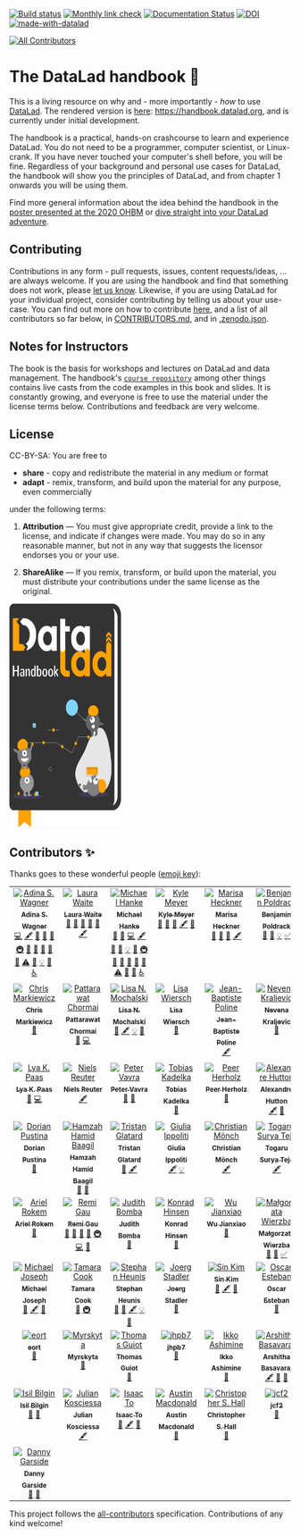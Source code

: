 [![Build status](https://ci.appveyor.com/api/projects/status/v8o167109n3irf5c/branch/main?svg=true)](https://ci.appveyor.com/project/mih/book/branch/main)
[![Monthly link check](https://github.com/datalad-handbook/book/actions/workflows/linkcheck.yml/badge.svg)](https://github.com/datalad-handbook/book/actions/workflows/linkcheck.yml)
[![Documentation Status](https://readthedocs.org/projects/datalad-handbook/badge/?version=latest)](http://handbook.datalad.org/en/latest/?badge=latest)
[![DOI](https://zenodo.org/badge/DOI/10.5281/zenodo.3608611.svg)](https://doi.org/10.5281/zenodo.3608611)
[![made-with-datalad](https://www.datalad.org/badges/made_with.svg)](https://datalad.org)
<!-- ALL-CONTRIBUTORS-BADGE:START - Do not remove or modify this section -->
[![All Contributors](https://img.shields.io/badge/all_contributors-57-orange.svg?style=flat-square)](#contributors-)
<!-- ALL-CONTRIBUTORS-BADGE:END --> 

# The DataLad handbook :orange_book:

This is a living resource on why and - more importantly - *how* to use [DataLad](https://www.datalad.org).
The rendered version is [here](https://handbook.datalad.org): https://handbook.datalad.org, and is currently
under initial development.

The handbook is a practical, hands-on crashcourse to learn and experience DataLad.
You do not need to be a programmer, computer scientist, or Linux-crank. If you have never touched your computer's shell before, you will be fine. Regardless of your background and personal use cases for DataLad, the handbook will show you the principles of DataLad, and from chapter 1 onwards you will be using them.

Find more general information about the idea behind the handbook in the [poster presented at the 2020 OHBM](artwork/OHBM_2020.pdf) or [dive straight into your DataLad adventure](https://handbook.datalad.org).

## Contributing

Contributions in any form - pull requests, issues, content requests/ideas, ... are always welcome.
If you are using the handbook and find that something does not work,
please [let us know](https://github.com/datalad-handbook/book/issues/new).
Likewise, if you are using DataLad for your individual project, consider contributing by telling us about your use-case.
You can find out more on how to contribute [here](https://handbook.datalad.org/en/latest/contributing.html),
and a list of all contributors so far below, in [CONTRIBUTORS.md](CONTRIBUTORS.md), and in [.zenodo.json](.zenodo.json).

## Notes for Instructors

The book is the basis for workshops and lectures on DataLad and data management.
The handbook's [``course repository``](https://github.com/datalad-handbook/course)
among other things contains live casts from the code examples in this book and
slides. It is constantly growing, and everyone is free to use the material under
the license terms below. Contributions and feedback are very welcome.

## License

CC-BY-SA: You are free to

- **share** - copy and redistribute the material in any medium or format
- **adapt** - remix, transform, and build upon the material for any purpose, even commercially

under the following terms:

1) **Attribution** — You must give appropriate credit, provide a link to the license, and indicate
 if changes were made. You may do so in any reasonable manner, but not in any way that suggests
 the licensor endorses you or your use.

2) **ShareAlike** — If you remix, transform, or build upon the material, you must distribute your
 contributions under the same license as the original.

<img src="https://raw.githubusercontent.com/datalad-handbook/book/main/artwork/logo.svg?sanitize=true" width="200" height="400">

## Contributors ✨

Thanks goes to these wonderful people ([emoji key](https://allcontributors.org/docs/en/emoji-key)):

<!-- ALL-CONTRIBUTORS-LIST:START - Do not remove or modify this section -->
<!-- prettier-ignore-start -->
<!-- markdownlint-disable -->
<table>
  <tbody>
    <tr>
      <td align="center" valign="top" width="14.28%"><a href="https://www.researchgate.net/profile/Adina_Wagner"><img src="https://avatars1.githubusercontent.com/u/29738718?v=4?s=100" width="100px;" alt="Adina S. Wagner"/><br /><sub><b>Adina S. Wagner</b></sub></a><br /><a href="https://github.com/datalad-handbook/book/commits?author=adswa" title="Code">💻</a> <a href="#content-adswa" title="Content">🖋</a> <a href="https://github.com/datalad-handbook/book/commits?author=adswa" title="Documentation">📖</a> <a href="#design-adswa" title="Design">🎨</a> <a href="#ideas-adswa" title="Ideas, Planning, & Feedback">🤔</a> <a href="#infra-adswa" title="Infrastructure (Hosting, Build-Tools, etc)">🚇</a> <a href="#maintenance-adswa" title="Maintenance">🚧</a> <a href="#projectManagement-adswa" title="Project Management">📆</a> <a href="https://github.com/datalad-handbook/book/pulls?q=is%3Apr+reviewed-by%3Aadswa" title="Reviewed Pull Requests">👀</a> <a href="#userTesting-adswa" title="User Testing">📓</a> <a href="#talk-adswa" title="Talks">📢</a> <a href="https://github.com/datalad-handbook/book/commits?author=adswa" title="Tests">⚠️</a> <a href="https://github.com/datalad-handbook/book/issues?q=author%3Aadswa" title="Bug reports">🐛</a> <a href="#example-adswa" title="Examples">💡</a> <a href="#question-adswa" title="Answering Questions">💬</a> <a href="#a11y-adswa" title="Accessibility">️️️️♿️</a></td>
      <td align="center" valign="top" width="14.28%"><a href="https://github.com/loj"><img src="https://avatars2.githubusercontent.com/u/15157717?v=4?s=100" width="100px;" alt="Laura Waite"/><br /><sub><b>Laura Waite</b></sub></a><br /><a href="#ideas-loj" title="Ideas, Planning, & Feedback">🤔</a> <a href="#maintenance-loj" title="Maintenance">🚧</a> <a href="https://github.com/datalad-handbook/book/pulls?q=is%3Apr+reviewed-by%3Aloj" title="Reviewed Pull Requests">👀</a> <a href="#talk-loj" title="Talks">📢</a> <a href="#question-loj" title="Answering Questions">💬</a> <a href="#content-loj" title="Content">🖋</a></td>
      <td align="center" valign="top" width="14.28%"><a href="https://psychoinformatics.de"><img src="https://avatars1.githubusercontent.com/u/136479?v=4?s=100" width="100px;" alt="Michael Hanke"/><br /><sub><b>Michael Hanke</b></sub></a><br /><a href="#question-mih" title="Answering Questions">💬</a> <a href="https://github.com/datalad-handbook/book/issues?q=author%3Amih" title="Bug reports">🐛</a> <a href="https://github.com/datalad-handbook/book/commits?author=mih" title="Code">💻</a> <a href="#content-mih" title="Content">🖋</a> <a href="https://github.com/datalad-handbook/book/commits?author=mih" title="Documentation">📖</a> <a href="#design-mih" title="Design">🎨</a> <a href="#example-mih" title="Examples">💡</a> <a href="#ideas-mih" title="Ideas, Planning, & Feedback">🤔</a> <a href="#infra-mih" title="Infrastructure (Hosting, Build-Tools, etc)">🚇</a> <a href="#maintenance-mih" title="Maintenance">🚧</a> <a href="#plugin-mih" title="Plugin/utility libraries">🔌</a> <a href="#projectManagement-mih" title="Project Management">📆</a> <a href="https://github.com/datalad-handbook/book/pulls?q=is%3Apr+reviewed-by%3Amih" title="Reviewed Pull Requests">👀</a> <a href="#tool-mih" title="Tools">🔧</a> <a href="https://github.com/datalad-handbook/book/commits?author=mih" title="Tests">⚠️</a> <a href="#talk-mih" title="Talks">📢</a> <a href="#userTesting-mih" title="User Testing">📓</a> <a href="#a11y-mih" title="Accessibility">️️️️♿️</a></td>
      <td align="center" valign="top" width="14.28%"><a href="https://github.com/kyleam"><img src="https://avatars2.githubusercontent.com/u/1297788?v=4?s=100" width="100px;" alt="Kyle Meyer"/><br /><sub><b>Kyle Meyer</b></sub></a><br /><a href="https://github.com/datalad-handbook/book/issues?q=author%3Akyleam" title="Bug reports">🐛</a> <a href="https://github.com/datalad-handbook/book/pulls?q=is%3Apr+reviewed-by%3Akyleam" title="Reviewed Pull Requests">👀</a> <a href="#question-kyleam" title="Answering Questions">💬</a> <a href="#content-kyleam" title="Content">🖋</a> <a href="#ideas-kyleam" title="Ideas, Planning, & Feedback">🤔</a></td>
      <td align="center" valign="top" width="14.28%"><a href="https://github.com/marisaheckner"><img src="https://avatars2.githubusercontent.com/u/52243533?v=4?s=100" width="100px;" alt="Marisa Heckner"/><br /><sub><b>Marisa Heckner</b></sub></a><br /><a href="#ideas-marisaheckner" title="Ideas, Planning, & Feedback">🤔</a> <a href="#userTesting-marisaheckner" title="User Testing">📓</a> <a href="https://github.com/datalad-handbook/book/issues?q=author%3Amarisaheckner" title="Bug reports">🐛</a> <a href="#content-marisaheckner" title="Content">🖋</a></td>
      <td align="center" valign="top" width="14.28%"><a href="https://github.com/bpoldrack"><img src="https://avatars2.githubusercontent.com/u/10498301?v=4?s=100" width="100px;" alt="Benjamin Poldrack"/><br /><sub><b>Benjamin Poldrack</b></sub></a><br /><a href="#question-bpoldrack" title="Answering Questions">💬</a> <a href="#ideas-bpoldrack" title="Ideas, Planning, & Feedback">🤔</a> <a href="#example-bpoldrack" title="Examples">💡</a> <a href="#tutorial-bpoldrack" title="Tutorials">✅</a></td>
      <td align="center" valign="top" width="14.28%"><a href="http://www.onerussian.com"><img src="https://avatars3.githubusercontent.com/u/39889?v=4?s=100" width="100px;" alt="Yaroslav Halchenko"/><br /><sub><b>Yaroslav Halchenko</b></sub></a><br /><a href="https://github.com/datalad-handbook/book/pulls?q=is%3Apr+reviewed-by%3Ayarikoptic" title="Reviewed Pull Requests">👀</a> <a href="#content-yarikoptic" title="Content">🖋</a> <a href="#ideas-yarikoptic" title="Ideas, Planning, & Feedback">🤔</a> <a href="https://github.com/datalad-handbook/book/issues?q=author%3Ayarikoptic" title="Bug reports">🐛</a></td>
    </tr>
    <tr>
      <td align="center" valign="top" width="14.28%"><a href="https://github.com/effigies"><img src="https://avatars0.githubusercontent.com/u/83442?v=4?s=100" width="100px;" alt="Chris Markiewicz"/><br /><sub><b>Chris Markiewicz</b></sub></a><br /><a href="https://github.com/datalad-handbook/book/issues?q=author%3Aeffigies" title="Bug reports">🐛</a></td>
      <td align="center" valign="top" width="14.28%"><a href="http://pat.chormai.org"><img src="https://avatars0.githubusercontent.com/u/1214890?v=4?s=100" width="100px;" alt="Pattarawat Chormai"/><br /><sub><b>Pattarawat Chormai</b></sub></a><br /><a href="https://github.com/datalad-handbook/book/issues?q=author%3Aheytitle" title="Bug reports">🐛</a> <a href="https://github.com/datalad-handbook/book/commits?author=heytitle" title="Code">💻</a></td>
      <td align="center" valign="top" width="14.28%"><a href="https://github.com/lisanmo"><img src="https://avatars0.githubusercontent.com/u/52251433?v=4?s=100" width="100px;" alt="Lisa N. Mochalski"/><br /><sub><b>Lisa N. Mochalski</b></sub></a><br /><a href="https://github.com/datalad-handbook/book/issues?q=author%3Alisanmo" title="Bug reports">🐛</a> <a href="#content-lisanmo" title="Content">🖋</a> <a href="#example-lisanmo" title="Examples">💡</a> <a href="#ideas-lisanmo" title="Ideas, Planning, & Feedback">🤔</a></td>
      <td align="center" valign="top" width="14.28%"><a href="https://github.com/LisaWiersch96"><img src="https://avatars3.githubusercontent.com/u/57354773?v=4?s=100" width="100px;" alt="Lisa Wiersch"/><br /><sub><b>Lisa Wiersch</b></sub></a><br /><a href="https://github.com/datalad-handbook/book/issues?q=author%3ALisaWiersch96" title="Bug reports">🐛</a></td>
      <td align="center" valign="top" width="14.28%"><a href="https://github.com/jbpoline"><img src="https://avatars0.githubusercontent.com/u/275048?v=4?s=100" width="100px;" alt="Jean-Baptiste Poline"/><br /><sub><b>Jean-Baptiste Poline</b></sub></a><br /><a href="#content-jbpoline" title="Content">🖋</a></td>
      <td align="center" valign="top" width="14.28%"><a href="https://github.com/NevenaK"><img src="https://avatars2.githubusercontent.com/u/57677812?v=4?s=100" width="100px;" alt="Nevena Kraljevic"/><br /><sub><b>Nevena Kraljevic</b></sub></a><br /><a href="#userTesting-NevenaK" title="User Testing">📓</a></td>
      <td align="center" valign="top" width="14.28%"><a href="https://github.com/aqw"><img src="https://avatars0.githubusercontent.com/u/765557?v=4?s=100" width="100px;" alt="Alex Waite"/><br /><sub><b>Alex Waite</b></sub></a><br /><a href="https://github.com/datalad-handbook/book/pulls?q=is%3Apr+reviewed-by%3Aaqw" title="Reviewed Pull Requests">👀</a> <a href="https://github.com/datalad-handbook/book/issues?q=author%3Aaqw" title="Bug reports">🐛</a> <a href="#ideas-aqw" title="Ideas, Planning, & Feedback">🤔</a></td>
    </tr>
    <tr>
      <td align="center" valign="top" width="14.28%"><a href="https://github.com/lilikapa"><img src="https://avatars3.githubusercontent.com/u/14184487?v=4?s=100" width="100px;" alt="Lya K. Paas"/><br /><sub><b>Lya K. Paas</b></sub></a><br /><a href="https://github.com/datalad-handbook/book/issues?q=author%3Alilikapa" title="Bug reports">🐛</a> <a href="https://github.com/datalad-handbook/book/commits?author=lilikapa" title="Code">💻</a></td>
      <td align="center" valign="top" width="14.28%"><a href="https://github.com/nhjjreuter"><img src="https://avatars1.githubusercontent.com/u/24777116?v=4?s=100" width="100px;" alt="Niels Reuter"/><br /><sub><b>Niels Reuter</b></sub></a><br /><a href="#content-nhjjreuter" title="Content">🖋</a></td>
      <td align="center" valign="top" width="14.28%"><a href="https://github.com/pvavra"><img src="https://avatars3.githubusercontent.com/u/5610129?v=4?s=100" width="100px;" alt="Peter Vavra"/><br /><sub><b>Peter Vavra</b></sub></a><br /><a href="#ideas-pvavra" title="Ideas, Planning, & Feedback">🤔</a> <a href="#userTesting-pvavra" title="User Testing">📓</a></td>
      <td align="center" valign="top" width="14.28%"><a href="https://github.com/TobiasKadelka"><img src="https://avatars1.githubusercontent.com/u/49553687?v=4?s=100" width="100px;" alt="Tobias Kadelka"/><br /><sub><b>Tobias Kadelka</b></sub></a><br /><a href="#userTesting-TobiasKadelka" title="User Testing">📓</a></td>
      <td align="center" valign="top" width="14.28%"><a href="http://peerherholz.github.io"><img src="https://avatars0.githubusercontent.com/u/20129524?v=4?s=100" width="100px;" alt="Peer Herholz"/><br /><sub><b>Peer Herholz</b></sub></a><br /><a href="#ideas-PeerHerholz" title="Ideas, Planning, & Feedback">🤔</a></td>
      <td align="center" valign="top" width="14.28%"><a href="https://github.com/AlexandreHutton"><img src="https://avatars3.githubusercontent.com/u/50920802?v=4?s=100" width="100px;" alt="Alexandre Hutton"/><br /><sub><b>Alexandre Hutton</b></sub></a><br /><a href="#content-AlexandreHutton" title="Content">🖋</a> <a href="https://github.com/datalad-handbook/book/issues?q=author%3AAlexandreHutton" title="Bug reports">🐛</a></td>
      <td align="center" valign="top" width="14.28%"><a href="https://github.com/sarah1989"><img src="https://avatars3.githubusercontent.com/u/3898779?v=4?s=100" width="100px;" alt="Sarah Oliveira"/><br /><sub><b>Sarah Oliveira</b></sub></a><br /><a href="https://github.com/datalad-handbook/book/pulls?q=is%3Apr+reviewed-by%3Asarah1989" title="Reviewed Pull Requests">👀</a> <a href="#ideas-sarah1989" title="Ideas, Planning, & Feedback">🤔</a></td>
    </tr>
    <tr>
      <td align="center" valign="top" width="14.28%"><a href="https://github.com/dorianps"><img src="https://avatars3.githubusercontent.com/u/9083517?v=4?s=100" width="100px;" alt="Dorian Pustina"/><br /><sub><b>Dorian Pustina</b></sub></a><br /><a href="#ideas-dorianps" title="Ideas, Planning, & Feedback">🤔</a></td>
      <td align="center" valign="top" width="14.28%"><a href="https://github.com/hbaagil"><img src="https://avatars3.githubusercontent.com/u/61992500?v=4?s=100" width="100px;" alt="Hamzah Hamid Baagil"/><br /><sub><b>Hamzah Hamid Baagil</b></sub></a><br /><a href="#userTesting-hbaagil" title="User Testing">📓</a> <a href="https://github.com/datalad-handbook/book/issues?q=author%3Ahbaagil" title="Bug reports">🐛</a></td>
      <td align="center" valign="top" width="14.28%"><a href="https://github.com/glatard"><img src="https://avatars0.githubusercontent.com/u/5174953?v=4?s=100" width="100px;" alt="Tristan Glatard"/><br /><sub><b>Tristan Glatard</b></sub></a><br /><a href="https://github.com/datalad-handbook/book/issues?q=author%3Aglatard" title="Bug reports">🐛</a> <a href="#content-glatard" title="Content">🖋</a></td>
      <td align="center" valign="top" width="14.28%"><a href="https://github.com/gi114"><img src="https://avatars0.githubusercontent.com/u/17640807?v=4?s=100" width="100px;" alt="Giulia Ippoliti"/><br /><sub><b>Giulia Ippoliti</b></sub></a><br /><a href="#content-gi114" title="Content">🖋</a> <a href="#example-gi114" title="Examples">💡</a></td>
      <td align="center" valign="top" width="14.28%"><a href="https://github.com/christian-monch"><img src="https://avatars3.githubusercontent.com/u/17925232?v=4?s=100" width="100px;" alt="Christian Mönch"/><br /><sub><b>Christian Mönch</b></sub></a><br /><a href="#content-christian-monch" title="Content">🖋</a></td>
      <td align="center" valign="top" width="14.28%"><a href="https://github.com/ayrustogaru"><img src="https://avatars1.githubusercontent.com/u/35329371?v=4?s=100" width="100px;" alt="Togaru Surya Teja"/><br /><sub><b>Togaru Surya Teja</b></sub></a><br /><a href="#content-ayrustogaru" title="Content">🖋</a></td>
      <td align="center" valign="top" width="14.28%"><a href="https://github.com/DorienHuijser"><img src="https://avatars1.githubusercontent.com/u/58177697?v=4?s=100" width="100px;" alt="Dorien Huijser"/><br /><sub><b>Dorien Huijser</b></sub></a><br /><a href="https://github.com/datalad-handbook/book/issues?q=author%3ADorienHuijser" title="Bug reports">🐛</a> <a href="#userTesting-DorienHuijser" title="User Testing">📓</a></td>
    </tr>
    <tr>
      <td align="center" valign="top" width="14.28%"><a href="http://arokem.org"><img src="https://avatars1.githubusercontent.com/u/118582?v=4?s=100" width="100px;" alt="Ariel Rokem"/><br /><sub><b>Ariel Rokem</b></sub></a><br /><a href="https://github.com/datalad-handbook/book/issues?q=author%3Aarokem" title="Bug reports">🐛</a></td>
      <td align="center" valign="top" width="14.28%"><a href="https://remi-gau.github.io/"><img src="https://avatars3.githubusercontent.com/u/6961185?v=4?s=100" width="100px;" alt="Remi Gau"/><br /><sub><b>Remi Gau</b></sub></a><br /><a href="https://github.com/datalad-handbook/book/issues?q=author%3ARemi-Gau" title="Bug reports">🐛</a> <a href="#ideas-Remi-Gau" title="Ideas, Planning, & Feedback">🤔</a> <a href="#maintenance-Remi-Gau" title="Maintenance">🚧</a> <a href="https://github.com/datalad-handbook/book/pulls?q=is%3Apr+reviewed-by%3ARemi-Gau" title="Reviewed Pull Requests">👀</a> <a href="#infra-Remi-Gau" title="Infrastructure (Hosting, Build-Tools, etc)">🚇</a> <a href="https://github.com/datalad-handbook/book/commits?author=Remi-Gau" title="Code">💻</a> <a href="#design-Remi-Gau" title="Design">🎨</a></td>
      <td align="center" valign="top" width="14.28%"><a href="https://github.com/judithbomba"><img src="https://avatars1.githubusercontent.com/u/68907896?v=4?s=100" width="100px;" alt="Judith Bomba"/><br /><sub><b>Judith Bomba</b></sub></a><br /><a href="https://github.com/datalad-handbook/book/issues?q=author%3Ajudithbomba" title="Bug reports">🐛</a></td>
      <td align="center" valign="top" width="14.28%"><a href="http://khinsen.net/"><img src="https://avatars2.githubusercontent.com/u/94934?v=4?s=100" width="100px;" alt="Konrad Hinsen"/><br /><sub><b>Konrad Hinsen</b></sub></a><br /><a href="https://github.com/datalad-handbook/book/issues?q=author%3Akhinsen" title="Bug reports">🐛</a></td>
      <td align="center" valign="top" width="14.28%"><a href="https://github.com/jadecci"><img src="https://avatars2.githubusercontent.com/u/14807815?v=4?s=100" width="100px;" alt="Wu Jianxiao"/><br /><sub><b>Wu Jianxiao</b></sub></a><br /><a href="https://github.com/datalad-handbook/book/issues?q=author%3Ajadecci" title="Bug reports">🐛</a></td>
      <td align="center" valign="top" width="14.28%"><a href="https://github.com/m-wierzba"><img src="https://avatars1.githubusercontent.com/u/31971177?v=4?s=100" width="100px;" alt="Małgorzata Wierzba"/><br /><sub><b>Małgorzata Wierzba</b></sub></a><br /><a href="#userTesting-m-wierzba" title="User Testing">📓</a> <a href="https://github.com/datalad-handbook/book/pulls?q=is%3Apr+reviewed-by%3Am-wierzba" title="Reviewed Pull Requests">👀</a> <a href="#tutorial-m-wierzba" title="Tutorials">✅</a></td>
      <td align="center" valign="top" width="14.28%"><a href="https://www.stefanappelhoff.com"><img src="https://avatars1.githubusercontent.com/u/9084751?v=4?s=100" width="100px;" alt="Stefan Appelhoff"/><br /><sub><b>Stefan Appelhoff</b></sub></a><br /><a href="#infra-sappelhoff" title="Infrastructure (Hosting, Build-Tools, etc)">🚇</a> <a href="#tool-sappelhoff" title="Tools">🔧</a> <a href="https://github.com/datalad-handbook/book/issues?q=author%3Asappelhoff" title="Bug reports">🐛</a></td>
    </tr>
    <tr>
      <td align="center" valign="top" width="14.28%"><a href="https://github.com/josephmje"><img src="https://avatars1.githubusercontent.com/u/22102194?v=4?s=100" width="100px;" alt="Michael Joseph"/><br /><sub><b>Michael Joseph</b></sub></a><br /><a href="#ideas-josephmje" title="Ideas, Planning, & Feedback">🤔</a> <a href="#content-josephmje" title="Content">🖋</a> <a href="https://github.com/datalad-handbook/book/issues?q=author%3Ajosephmje" title="Bug reports">🐛</a></td>
      <td align="center" valign="top" width="14.28%"><a href="https://github.com/tamaracha"><img src="https://avatars.githubusercontent.com/u/10754072?v=4?s=100" width="100px;" alt="Tamara Cook"/><br /><sub><b>Tamara Cook</b></sub></a><br /><a href="https://github.com/datalad-handbook/book/pulls?q=is%3Apr+reviewed-by%3Atamaracha" title="Reviewed Pull Requests">👀</a> <a href="#infra-tamaracha" title="Infrastructure (Hosting, Build-Tools, etc)">🚇</a></td>
      <td align="center" valign="top" width="14.28%"><a href="https://jsheunis.github.io/"><img src="https://avatars.githubusercontent.com/u/10141237?v=4?s=100" width="100px;" alt="Stephan Heunis"/><br /><sub><b>Stephan Heunis</b></sub></a><br /><a href="https://github.com/datalad-handbook/book/issues?q=author%3Ajsheunis" title="Bug reports">🐛</a> <a href="#maintenance-jsheunis" title="Maintenance">🚧</a> <a href="#content-jsheunis" title="Content">🖋</a> <a href="#example-jsheunis" title="Examples">💡</a> <a href="https://github.com/datalad-handbook/book/pulls?q=is%3Apr+reviewed-by%3Ajsheunis" title="Reviewed Pull Requests">👀</a></td>
      <td align="center" valign="top" width="14.28%"><a href="http://cni.lin-magdeburg.de"><img src="https://avatars.githubusercontent.com/u/9048375?v=4?s=100" width="100px;" alt="Joerg Stadler"/><br /><sub><b>Joerg Stadler</b></sub></a><br /><a href="https://github.com/datalad-handbook/book/issues?q=author%3Acni-md" title="Bug reports">🐛</a></td>
      <td align="center" valign="top" width="14.28%"><a href="https://orcid.org/0000-0003-4652-3758"><img src="https://avatars.githubusercontent.com/u/7570456?v=4?s=100" width="100px;" alt="Sin Kim"/><br /><sub><b>Sin Kim</b></sub></a><br /><a href="https://github.com/datalad-handbook/book/issues?q=author%3AAKSoo" title="Bug reports">🐛</a> <a href="#content-AKSoo" title="Content">🖋</a> <a href="https://github.com/datalad-handbook/book/pulls?q=is%3Apr+reviewed-by%3AAKSoo" title="Reviewed Pull Requests">👀</a></td>
      <td align="center" valign="top" width="14.28%"><a href="https://github.com/oesteban"><img src="https://avatars.githubusercontent.com/u/598470?v=4?s=100" width="100px;" alt="Oscar Esteban"/><br /><sub><b>Oscar Esteban</b></sub></a><br /><a href="https://github.com/datalad-handbook/book/issues?q=author%3Aoesteban" title="Bug reports">🐛</a></td>
      <td align="center" valign="top" width="14.28%"><a href="https://github.com/mslw"><img src="https://avatars.githubusercontent.com/u/11985212?v=4?s=100" width="100px;" alt="Michał Szczepanik"/><br /><sub><b>Michał Szczepanik</b></sub></a><br /><a href="https://github.com/datalad-handbook/book/pulls?q=is%3Apr+reviewed-by%3Amslw" title="Reviewed Pull Requests">👀</a> <a href="https://github.com/datalad-handbook/book/issues?q=author%3Amslw" title="Bug reports">🐛</a> <a href="#content-mslw" title="Content">🖋</a></td>
    </tr>
    <tr>
      <td align="center" valign="top" width="14.28%"><a href="https://github.com/eort"><img src="https://avatars.githubusercontent.com/u/8819465?v=4?s=100" width="100px;" alt="eort"/><br /><sub><b>eort</b></sub></a><br /><a href="https://github.com/datalad-handbook/book/issues?q=author%3Aeort" title="Bug reports">🐛</a></td>
      <td align="center" valign="top" width="14.28%"><a href="https://github.com/Myrskyta"><img src="https://avatars.githubusercontent.com/u/17908599?v=4?s=100" width="100px;" alt="Myrskyta"/><br /><sub><b>Myrskyta</b></sub></a><br /><a href="https://github.com/datalad-handbook/book/issues?q=author%3AMyrskyta" title="Bug reports">🐛</a></td>
      <td align="center" valign="top" width="14.28%"><a href="https://github.com/tguiot"><img src="https://avatars.githubusercontent.com/u/17005998?v=4?s=100" width="100px;" alt="Thomas Guiot"/><br /><sub><b>Thomas Guiot</b></sub></a><br /><a href="https://github.com/datalad-handbook/book/issues?q=author%3Atguiot" title="Bug reports">🐛</a></td>
      <td align="center" valign="top" width="14.28%"><a href="https://github.com/jhpb7"><img src="https://avatars.githubusercontent.com/u/101269419?v=4?s=100" width="100px;" alt="jhpb7"/><br /><sub><b>jhpb7</b></sub></a><br /><a href="https://github.com/datalad-handbook/book/issues?q=author%3Ajhpb7" title="Bug reports">🐛</a></td>
      <td align="center" valign="top" width="14.28%"><a href="https://bandism.net/"><img src="https://avatars.githubusercontent.com/u/22633385?v=4?s=100" width="100px;" alt="Ikko Ashimine"/><br /><sub><b>Ikko Ashimine</b></sub></a><br /><a href="https://github.com/datalad-handbook/book/issues?q=author%3Aeltociear" title="Bug reports">🐛</a></td>
      <td align="center" valign="top" width="14.28%"><a href="http://cmn.nimh.nih.gov/dsst"><img src="https://avatars.githubusercontent.com/u/10297203?v=4?s=100" width="100px;" alt="Arshitha Basavaraj"/><br /><sub><b>Arshitha Basavaraj</b></sub></a><br /><a href="#content-Arshitha" title="Content">🖋</a> <a href="https://github.com/datalad-handbook/book/issues?q=author%3AArshitha" title="Bug reports">🐛</a> <a href="#maintenance-Arshitha" title="Maintenance">🚧</a></td>
      <td align="center" valign="top" width="14.28%"><a href="https://github.com/ajveltri22"><img src="https://avatars.githubusercontent.com/u/16944711?v=4?s=100" width="100px;" alt="Anthony J Veltri"/><br /><sub><b>Anthony J Veltri</b></sub></a><br /><a href="#userTesting-ajveltri22" title="User Testing">📓</a></td>
    </tr>
    <tr>
      <td align="center" valign="top" width="14.28%"><a href="https://twitter.com/complexbrains"><img src="https://avatars.githubusercontent.com/u/45263281?v=4?s=100" width="100px;" alt="Isil Bilgin"/><br /><sub><b>Isil Bilgin</b></sub></a><br /><a href="https://github.com/datalad-handbook/book/issues?q=author%3Acomplexbrains" title="Bug reports">🐛</a> <a href="#maintenance-complexbrains" title="Maintenance">🚧</a></td>
      <td align="center" valign="top" width="14.28%"><a href="http://juliankosciessa.eu"><img src="https://avatars.githubusercontent.com/u/40263608?v=4?s=100" width="100px;" alt="Julian Kosciessa"/><br /><sub><b>Julian Kosciessa</b></sub></a><br /><a href="#content-jkosciessa" title="Content">🖋</a></td>
      <td align="center" valign="top" width="14.28%"><a href="https://github.com/candleindark"><img src="https://avatars.githubusercontent.com/u/12135617?v=4?s=100" width="100px;" alt="Isaac To"/><br /><sub><b>Isaac To</b></sub></a><br /><a href="#maintenance-candleindark" title="Maintenance">🚧</a> <a href="#content-candleindark" title="Content">🖋</a> <a href="https://github.com/datalad-handbook/book/issues?q=author%3Acandleindark" title="Bug reports">🐛</a></td>
      <td align="center" valign="top" width="14.28%"><a href="https://github.com/asmacdo"><img src="https://avatars.githubusercontent.com/u/1028657?v=4?s=100" width="100px;" alt="Austin Macdonald"/><br /><sub><b>Austin Macdonald</b></sub></a><br /><a href="https://github.com/datalad-handbook/book/issues?q=author%3Aasmacdo" title="Bug reports">🐛</a></td>
      <td align="center" valign="top" width="14.28%"><a href="https://github.com/cs-hall"><img src="https://avatars.githubusercontent.com/u/67027056?v=4?s=100" width="100px;" alt="Christopher S. Hall"/><br /><sub><b>Christopher S. Hall</b></sub></a><br /><a href="https://github.com/datalad-handbook/book/issues?q=author%3Acs-hall" title="Bug reports">🐛</a></td>
      <td align="center" valign="top" width="14.28%"><a href="https://github.com/jcf2"><img src="https://avatars.githubusercontent.com/u/48492023?v=4?s=100" width="100px;" alt="jcf2"/><br /><sub><b>jcf2</b></sub></a><br /><a href="https://github.com/datalad-handbook/book/issues?q=author%3Ajcf2" title="Bug reports">🐛</a></td>
      <td align="center" valign="top" width="14.28%"><a href="https://orcid.org/0000-0002-3127-5520"><img src="https://avatars.githubusercontent.com/u/1876667?v=4?s=100" width="100px;" alt="Julien Colomb"/><br /><sub><b>Julien Colomb</b></sub></a><br /><a href="#content-jcolomb" title="Content">🖋</a></td>
    </tr>
    <tr>
      <td align="center" valign="top" width="14.28%"><a href="http://dannygarside.co.uk"><img src="https://avatars.githubusercontent.com/u/3739866?v=4?s=100" width="100px;" alt="Danny Garside"/><br /><sub><b>Danny Garside</b></sub></a><br /><a href="https://github.com/datalad-handbook/book/issues?q=author%3Ada5nsy" title="Bug reports">🐛</a> <a href="#maintenance-da5nsy" title="Maintenance">🚧</a></td>
    </tr>
  </tbody>
</table>

<!-- markdownlint-restore -->
<!-- prettier-ignore-end -->

<!-- ALL-CONTRIBUTORS-LIST:END -->

This project follows the [all-contributors](https://github.com/all-contributors/all-contributors) specification. Contributions of any kind welcome!
